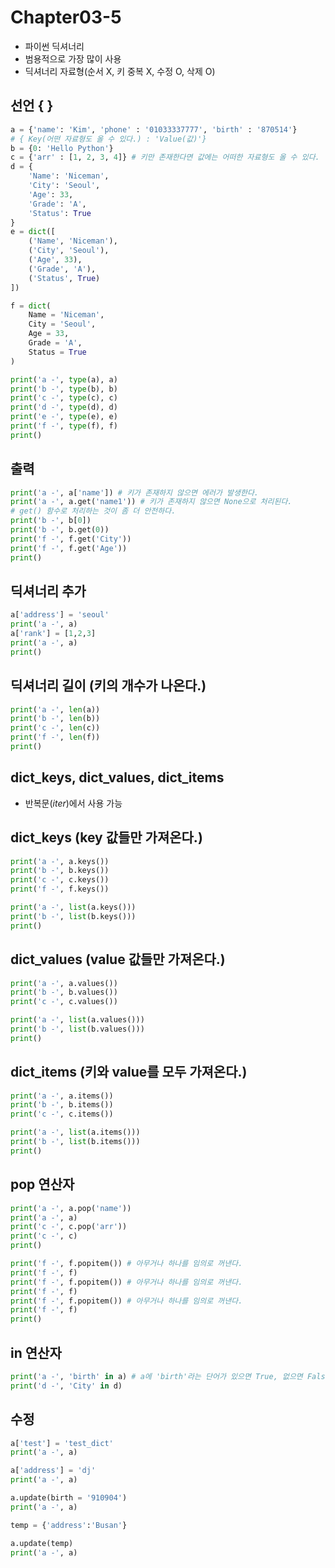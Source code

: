 # Chapter03-5

- 파이썬 딕셔너리
- 범용적으로 가장 많이 사용
- 딕셔너리 자료형(순서 X, 키 중복 X, 수정 O, 삭제 O)

## 선언 { }

```python
a = {'name': 'Kim', 'phone' : '01033337777', 'birth' : '870514'} 
# { Key(어떤 자료형도 올 수 있다.) : 'Value(값)'}
b = {0: 'Hello Python'}
c = {'arr' : [1, 2, 3, 4]} # 키만 존재한다면 값에는 어떠한 자료형도 올 수 있다.
d = {
    'Name': 'Niceman',
    'City': 'Seoul',
    'Age': 33,
    'Grade': 'A',
    'Status': True
}
e = dict([
    ('Name', 'Niceman'),
    ('City', 'Seoul'),
    ('Age', 33),
    ('Grade', 'A'),
    ('Status', True)
])

f = dict(
    Name = 'Niceman',
    City = 'Seoul',
    Age = 33,
    Grade = 'A',
    Status = True
)

print('a -', type(a), a)
print('b -', type(b), b)
print('c -', type(c), c)
print('d -', type(d), d)
print('e -', type(e), e)
print('f -', type(f), f)
print()
```

## 출력

```python
print('a -', a['name']) # 키가 존재하지 않으면 에러가 발생한다. 
print('a -', a.get('name1')) # 키가 존재하지 않으면 None으로 처리된다.
# get() 함수로 처리하는 것이 좀 더 안전하다.
print('b -', b[0])       
print('b -', b.get(0))
print('f -', f.get('City'))  
print('f -', f.get('Age')) 
print()
```

## 딕셔너리 추가

```python
a['address'] = 'seoul'
print('a -', a)
a['rank'] = [1,2,3]
print('a -', a)
print()
```

## 딕셔너리 길이 (키의 개수가 나온다.)

```python
print('a -', len(a))
print('b -', len(b))
print('c -', len(c))
print('f -', len(f))     
print()
```

## dict_keys, dict_values, dict_items 

- 반복문(_iter_)에서 사용 가능

## dict_keys (key 값들만 가져온다.)

```python
print('a -', a.keys())            
print('b -', b.keys())
print('c -', c.keys())
print('f -', f.keys())    

print('a -', list(a.keys()))            
print('b -', list(b.keys()))
print()
```

## dict_values (value 값들만 가져온다.)

```python
print('a -', a.values())            
print('b -', b.values())
print('c -', c.values())

print('a -', list(a.values()))            
print('b -', list(b.values()))
print()
```

## dict_items (키와 value를 모두 가져온다.)

```python
print('a -', a.items())            
print('b -', b.items())
print('c -', c.items())

print('a -', list(a.items()))            
print('b -', list(b.items()))
print()
```

## pop 연산자

```python
print('a -', a.pop('name'))
print('a -', a)
print('c -', c.pop('arr'))
print('c -', c)
print()

print('f -', f.popitem()) # 아무거나 하나를 임의로 꺼낸다.
print('f -', f)
print('f -', f.popitem()) # 아무거나 하나를 임의로 꺼낸다.
print('f -', f)
print('f -', f.popitem()) # 아무거나 하나를 임의로 꺼낸다.
print('f -', f)
print()
```

## in 연산자 

```python
print('a -', 'birth' in a) # a에 'birth'라는 단어가 있으면 True, 없으면 False
print('d -', 'City' in d)
```

## 수정

```python
a['test'] = 'test_dict'
print('a -', a)

a['address'] = 'dj'
print('a -', a)

a.update(birth = '910904')
print('a -', a)

temp = {'address':'Busan'}

a.update(temp)
print('a -', a)
```